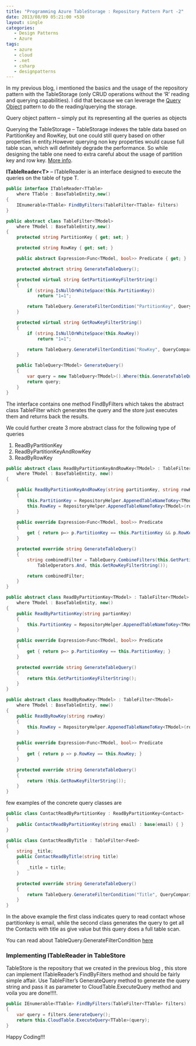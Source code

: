 ```yaml
---
title: "Programming Azure TableStorage : Repository Pattern Part -2"
date: 2013/08/09 05:21:00 +530
layout: single
categories: 
   - Design Patterns
   - Azure
tags:
   - azure
   - cloud
   - .net
   - csharp
   - designpatterns
---
```


In my previous blog, i mentioned the basics and the usage of the repository pattern with the TableStorage (only CRUD operations without the ‘R’ reading and querying capabilities).  I did that because we can leverage the [Query Object](http://www.martinfowler.com/eaaCatalog/queryObject.html) pattern to do the reading/querying the storage.

Query object pattern – simply put its representing all the queries as objects

Querying the TableStorage – TableStorage indexes the table data based on PartitionKey and RowKey, but one could still query based on other properties in entity.However querying non key properties would cause full table scan, which will definitely degrade the performance.  So while designing the table one need to extra careful about the usage of partition key and row key.  [More info](http://msdn.microsoft.com/en-us/library/windowsazure/hh508997.aspx).

**ITableReader&lt;T>**  – ITableReader is an interface designed to execute the queries on the table of type T.

```csharp
public interface ITableReader<TTable>
    where TTable : BaseTableEntity,new()
{
    IEnumerable<TTable> FindByFilters(TableFilter<TTable> filters)
}

public abstract class TableFilter<TModel>
    where TModel : BaseTableEntity,new()
{
    protected string PartitionKey { get; set; }

    protected string RowKey { get; set; }

    public abstract Expression<Func<TModel, bool>> Predicate { get; }

    protected abstract string GenerateTableQuery();

    protected virtual string GetPartitionKeyFilterString()
    {
        if (string.IsNullOrWhiteSpace(this.PartitionKey))
            return "1=1";

        return TableQuery.GenerateFilterCondition("PartitionKey", QueryComparisons.Equal, this.PartitionKey);
    }

    protected virtual string GetRowKeyFilterString()
    {
        if (string.IsNullOrWhiteSpace(this.RowKey))
            return "1=1";

        return TableQuery.GenerateFilterCondition("RowKey", QueryComparisons.Equal, this.RowKey);
    }

    public TableQuery<TModel> GenerateQuery()
    {
        var query = new TableQuery<TModel>().Where(this.GenerateTableQuery());
        return query;
    }
}
```

The interface contains one method FindByFilters which takes the abstract class TableFilter which generates the query and the store just executes them and returns back the results.

We could further create 3 more abstract class for the following type of queries 
1. ReadByPartitionKey 
2. ReadByPartitionKeyAndRowKey 
3. ReadByRowKey

```csharp
public abstract class ReadByPartitionKeyAndRowKey<TModel> : TableFilter<TModel>
    where TModel : BaseTableEntity, new()
{

    public ReadByPartitionKeyAndRowKey(string partitionKey, string rowKey)
    {
        this.PartitionKey = RepositoryHelper.AppenedTableNameToKey<TModel>(partitionKey);
        this.RowKey = RepositoryHelper.AppenedTableNameToKey<TModel>(rowKey);
    }

    public override Expression<Func<TModel, bool>> Predicate
    {
        get { return p=> p.PartitionKey == this.PartitionKey && p.RowKey == this.RowKey; }
    }

    protected override string GenerateTableQuery()
    {
        string combinedFilter = TableQuery.CombineFilters(this.GetPartitionKeyFilterString(),
            TableOperators.And, this.GetRowKeyFilterString());

        return combinedFilter;
    }
}

public abstract class ReadByPartitionKey<TModel> : TableFilter<TModel>
    where TModel : BaseTableEntity, new()
{
    public ReadByPartitionKey(string partionKey)
    {
        this.PartitionKey = RepositoryHelper.AppenedTableNameToKey<TModel>(partionKey);
    }

    public override Expression<Func<TModel, bool>> Predicate
    {
        get { return p=> p.PartitionKey == this.PartitionKey; }
    }

    protected override string GenerateTableQuery()
    {
        return this.GetPartitionKeyFilterString();
    }
}

public abstract class ReadByRowKey<TModel> : TableFilter<TModel>
    where TModel : BaseTableEntity, new()
{
    public ReadByRowKey(string rowKey)
    {
        this.RowKey = RepositoryHelper.AppenedTableNameToKey<TModel>(rowKey);
    }

    public override Expression<Func<TModel, bool>> Predicate
    {
        get { return p => p.RowKey == this.RowKey; }
    }

    protected override string GenerateTableQuery()
    {
        return (this.GetRowKeyFilterString());
    }
}
```

few examples of the concrete query classes are

```csharp
public class ContactReadByPartitionKey : ReadByPartitionKey<Contact>
{
    public ContactReadByPartitionKey(string email) : base(email) { }
}

public class ContactReadByTitle : TableFilter<Feed>
{
    string _title;
    public ContactReadByTitle(string title)
    {
        _title = title;
    }

    protected override string GenerateTableQuery()
    {
        return TableQuery.GenerateFilterCondition("Title", QueryComparisons.Equal, this._title);
    }
}
```

In the above example the first class indicates query to read contact whose partitionkey is email, while the second class generates the query to get all the Contacts with title as give value but this query does a full table scan.

You can read about TableQuery.GenerateFilterCondition [here](http://msdn.microsoft.com/en-us/library/microsoft.windowsazure.storage.table.tablequery_members.aspx)

### Implementing ITableReader<T> in TableStore<T>

TableStore is the repository that we created in the previous blog , this store can implement ITableReader’s FindByFilters method and should be fairly simple affair. Use TableFilter’s GenerateQuery method to generate the query string and pass it as parameter to CloudTable.ExecuteQuery method and voila you are done!!!!.

```csharp
public IEnumerable<TTable> FindByFilters(TableFilter<TTable> filters)
{
    var query = filters.GenerateQuery();
    return this.CloudTable.ExecuteQuery<TTable>(query);
}
```

Happy Coding!!!